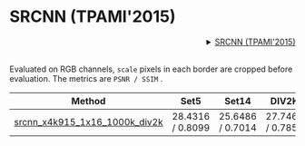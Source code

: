 # SRCNN (TPAMI'2015)

<!-- [ALGORITHM] -->
<details>
<summary align="right"><a href="https://arxiv.org/abs/1501.00092">SRCNN (TPAMI'2015)</a></summary>

```bibtex
@article{dong2015image,
  title={Image super-resolution using deep convolutional networks},
  author={Dong, Chao and Loy, Chen Change and He, Kaiming and Tang, Xiaoou},
  journal={IEEE transactions on pattern analysis and machine intelligence},
  volume={38},
  number={2},
  pages={295--307},
  year={2015},
  publisher={IEEE}
}
```

</details>

<br/>

Evaluated on RGB channels, `scale` pixels in each border are cropped before evaluation.
The metrics are `PSNR / SSIM` .

|                                         Method                                          |       Set5       |       Set14       |      DIV2K       |                                                                                                                    Download                                                                                                                     |
| :-------------------------------------------------------------------------------------: | :--------------: | :---------------: | :--------------: | :---------------------------------------------------------------------------------------------------------------------------------------------------------------------------------------------------------------------------------------------: |
| [srcnn_x4k915_1x16_1000k_div2k](/configs/restorers/srcnn/srcnn_x4k915_g1_1000k_div2k.py) | 28.4316 / 0.8099 | 25.6486 /  0.7014 | 27.7460 / 0.7854 | [model](https://download.openmmlab.com/mmediting/restorers/srcnn/srcnn_x4k915_1x16_1000k_div2k_20200608-4186f232.pth) \| [log](https://download.openmmlab.com/mmediting/restorers/srcnn/srcnn_x4k915_1x16_1000k_div2k_20200608_120159.log.json) |
